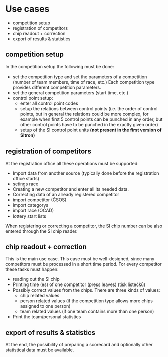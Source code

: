 # Use cases #

  * competition setup
  * registration of competitors
  * chip readout + correction
  * export of results & statistics

## competition setup ##

In the competition setup the following must be done:

  * set the competition type and set the parameters of a competition (number of team members, time of race, etc.) Each competition type provides different competition parameters.
  * set the general competition parameters (start time, etc.)
  * control point setup:
    * enter all control point codes
    * setup the relations between control points (i.e. the order of control points, but in general the relations could be more complex, for example when first 5 control points can be punched in any order, but other control points have to be punched in the exactly given order)
    * setup of the SI control point units **(not present in the first version of SItron)**

## registration of competitors ##

At the registration office all these operations must be supported:

  * Import data from another source (typically done before the registration office starts)
  * setings race
  * Creating a new competitor and enter all its needed data.
  * Correcting data of an already registered competitor
  * import competitor (ČSOS)
  * import categorys
  * import race (OCAD)
  * lottery start lists

When registering or correcting a competitor, the SI chip number can be also entered through the SI chip reader.

## chip readout + correction ##

This is the main use case. This case must be well-designed, since many competitors must be processed in a short time period. For every competitor these tasks must happen:

  * reading out the SI chip
  * Printing time (es) of one competitor (press leaves) (tisk lístečků)
  * Possibly correct values from the chips. There are three kinds of values:
    * chip related values
    * person related values (if the competition type allows more chips assigned to one person)
    * team related values (if one team contains more than one person)
  * Print the team/personal statistics

## export of results & statistics ##

At the end, the possibility of preparing a scorecard and optionally other statistical data must be available.